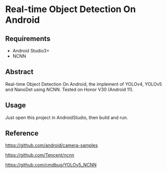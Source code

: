 # Real-time Object Detection On Android
## Requirements

- Android Studio3+
- NCNN

## Abstract

Real-time Object Detection On Android, the implement of YOLOv4, YOLOv5 and NanoDet using NCNN. Tested on Honor V30 (Android 11).



## Usage

Just open this project in AndroidStudio, then build and run.

## Reference

https://github.com/android/camera-samples

https://github.com/Tencent/ncnn

https://github.com/cmdbug/YOLOv5_NCNN